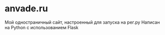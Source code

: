 # anvade.ru

Мой одностраничный сайт, настроенный для запуска на рег.ру
Написан на Python с использованием Flask
